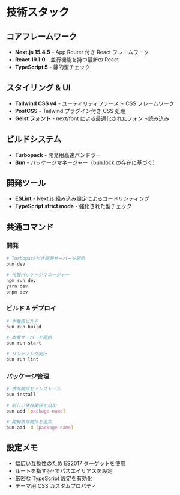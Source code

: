 # 技術スタック

## コアフレームワーク

- **Next.js 15.4.5** - App Router 付き React フレームワーク
- **React 19.1.0** - 並行機能を持つ最新の React
- **TypeScript 5** - 静的型チェック

## スタイリング & UI

- **Tailwind CSS v4** - ユーティリティファースト CSS フレームワーク
- **PostCSS** - Tailwind プラグイン付き CSS 処理
- **Geist フォント** - next/font による最適化されたフォント読み込み

## ビルドシステム

- **Turbopack** - 開発用高速バンドラー
- **Bun** - パッケージマネージャー（bun.lock の存在に基づく）

## 開発ツール

- **ESLint** - Next.js 組み込み設定によるコードリンティング
- **TypeScript strict mode** - 強化された型チェック

## 共通コマンド

### 開発

```bash
# Turbopack付き開発サーバーを開始
bun dev

# 代替パッケージマネージャー
npm run dev
yarn dev
pnpm dev
```

### ビルド & デプロイ

```bash
# 本番用ビルド
bun run build

# 本番サーバーを開始
bun run start

# リンティング実行
bun run lint
```

### パッケージ管理

```bash
# 依存関係をインストール
bun install

# 新しい依存関係を追加
bun add [package-name]

# 開発依存関係を追加
bun add -d [package-name]
```

## 設定メモ

- 幅広い互換性のため ES2017 ターゲットを使用
- ルートを指す`@/*`でパスエイリアスを設定
- 厳密な TypeScript 設定を有効化
- テーマ用 CSS カスタムプロパティ
